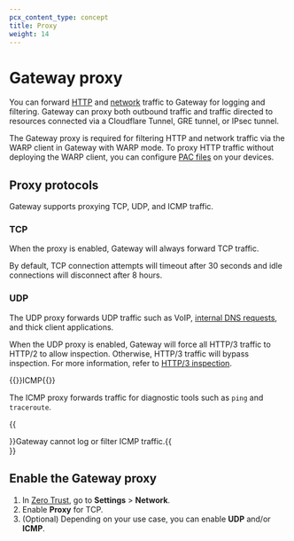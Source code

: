 ```yaml
---
pcx_content_type: concept
title: Proxy
weight: 14
---
```


# Gateway proxy

You can forward [HTTP](/cloudflare-one/policies/gateway/initial-setup/http/) and [network](/cloudflare-one/policies/gateway/initial-setup/network/) traffic to Gateway for logging and filtering. Gateway can proxy both outbound traffic and traffic directed to resources connected via a Cloudflare Tunnel, GRE tunnel, or IPsec tunnel.

The Gateway proxy is required for filtering HTTP and network traffic via the WARP client in Gateway with WARP mode. To proxy HTTP traffic without deploying the WARP client, you can configure [PAC files](/cloudflare-one/connections/connect-devices/agentless/pac-files/) on your devices.

## Proxy protocols

Gateway supports proxying TCP, UDP, and ICMP traffic.

### TCP

When the proxy is enabled, Gateway will always forward TCP traffic.

By default, TCP connection attempts will timeout after 30 seconds and idle connections will disconnect after 8 hours.

### UDP

The UDP proxy forwards UDP traffic such as VoIP, [internal DNS requests](/cloudflare-one/connections/connect-networks/private-net/private-hostnames-ips/), and thick client applications.

When the UDP proxy is enabled, Gateway will force all HTTP/3 traffic to HTTP/2 to allow inspection. Otherwise, HTTP/3 traffic will bypass inspection. For more information, refer to [HTTP/3 inspection](/cloudflare-one/policies/gateway/http-policies/http3/).

{{<beta heading="h3">}}ICMP{{</beta>}}

The ICMP proxy forwards traffic for diagnostic tools such as `ping` and `traceroute`.

{{<Aside type="warning" header="Limitation">}}Gateway cannot log or filter ICMP traffic.{{</Aside>}}

## Enable the Gateway proxy

1. In [Zero Trust](https://one.dash.cloudflare.com), go to **Settings** > **Network**.
2. Enable **Proxy** for TCP.
3. (Optional) Depending on your use case, you can enable **UDP** and/or **ICMP**.
